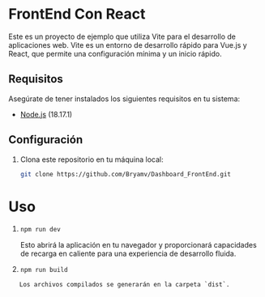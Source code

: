 # FrontEnd Con React

Este es un proyecto de ejemplo que utiliza Vite para el desarrollo de aplicaciones web. Vite es un entorno de desarrollo rápido para Vue.js y React, que permite una configuración mínima y un inicio rápido.

## Requisitos

Asegúrate de tener instalados los siguientes requisitos en tu sistema:

- [Node.js](https://nodejs.org/) (18.17.1)

## Configuración

1. Clona este repositorio en tu máquina local:

   ```bash
   git clone https://github.com/Bryamv/Dashboard_FrontEnd.git
   ```

# Uso

1. ```bash
   npm run dev
   ```

   Esto abrirá la aplicación en tu navegador y proporcionará capacidades de recarga en caliente para una experiencia de desarrollo fluida.

2. ```bash
   npm run build
   ```

```
   Los archivos compilados se generarán en la carpeta `dist`.
```
